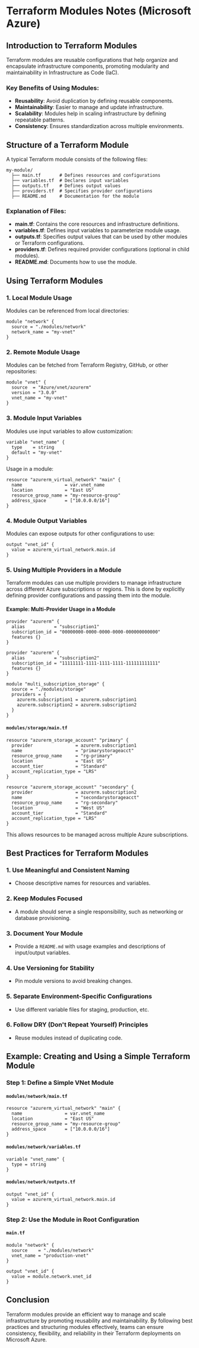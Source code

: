 # Terraform Modules Notes (Microsoft Azure)

## Introduction to Terraform Modules
Terraform modules are reusable configurations that help organize and encapsulate infrastructure components, promoting modularity and maintainability in Infrastructure as Code (IaC).

### Key Benefits of Using Modules:
- **Reusability**: Avoid duplication by defining reusable components.
- **Maintainability**: Easier to manage and update infrastructure.
- **Scalability**: Modules help in scaling infrastructure by defining repeatable patterns.
- **Consistency**: Ensures standardization across multiple environments.

## Structure of a Terraform Module
A typical Terraform module consists of the following files:

```
my-module/
  ├── main.tf       # Defines resources and configurations
  ├── variables.tf  # Declares input variables
  ├── outputs.tf    # Defines output values
  ├── providers.tf  # Specifies provider configurations
  ├── README.md     # Documentation for the module
```

### Explanation of Files:
- **main.tf**: Contains the core resources and infrastructure definitions.
- **variables.tf**: Defines input variables to parameterize module usage.
- **outputs.tf**: Specifies output values that can be used by other modules or Terraform configurations.
- **providers.tf**: Defines required provider configurations (optional in child modules).
- **README.md**: Documents how to use the module.

## Using Terraform Modules
### 1. **Local Module Usage**
Modules can be referenced from local directories:
```hcl
module "network" {
  source = "./modules/network"
  network_name = "my-vnet"
}
```

### 2. **Remote Module Usage**
Modules can be fetched from Terraform Registry, GitHub, or other repositories:
```hcl
module "vnet" {
  source  = "Azure/vnet/azurerm"
  version = "3.0.0"
  vnet_name = "my-vnet"
}
```

### 3. **Module Input Variables**
Modules use input variables to allow customization:
```hcl
variable "vnet_name" {
  type    = string
  default = "my-vnet"
}
```

Usage in a module:
```hcl
resource "azurerm_virtual_network" "main" {
  name                = var.vnet_name
  location            = "East US"
  resource_group_name = "my-resource-group"
  address_space       = ["10.0.0.0/16"]
}
```

### 4. **Module Output Variables**
Modules can expose outputs for other configurations to use:
```hcl
output "vnet_id" {
  value = azurerm_virtual_network.main.id
}
```

### 5. **Using Multiple Providers in a Module**
Terraform modules can use multiple providers to manage infrastructure across different Azure subscriptions or regions. This is done by explicitly defining provider configurations and passing them into the module.

#### Example: Multi-Provider Usage in a Module
```hcl
provider "azurerm" {
  alias           = "subscription1"
  subscription_id = "00000000-0000-0000-0000-000000000000"
  features {}
}

provider "azurerm" {
  alias           = "subscription2"
  subscription_id = "11111111-1111-1111-1111-111111111111"
  features {}
}

module "multi_subscription_storage" {
  source = "./modules/storage"
  providers = {
    azurerm.subscription1 = azurerm.subscription1
    azurerm.subscription2 = azurerm.subscription2
  }
}
```

#### `modules/storage/main.tf`
```hcl
resource "azurerm_storage_account" "primary" {
  provider                = azurerm.subscription1
  name                    = "primarystorageacct"
  resource_group_name     = "rg-primary"
  location                = "East US"
  account_tier            = "Standard"
  account_replication_type = "LRS"
}

resource "azurerm_storage_account" "secondary" {
  provider                = azurerm.subscription2
  name                    = "secondarystorageacct"
  resource_group_name     = "rg-secondary"
  location                = "West US"
  account_tier            = "Standard"
  account_replication_type = "LRS"
}
```

This allows resources to be managed across multiple Azure subscriptions.

## Best Practices for Terraform Modules
### 1. **Use Meaningful and Consistent Naming**
   - Choose descriptive names for resources and variables.

### 2. **Keep Modules Focused**
   - A module should serve a single responsibility, such as networking or database provisioning.

### 3. **Document Your Module**
   - Provide a `README.md` with usage examples and descriptions of input/output variables.

### 4. **Use Versioning for Stability**
   - Pin module versions to avoid breaking changes.

### 5. **Separate Environment-Specific Configurations**
   - Use different variable files for staging, production, etc.

### 6. **Follow DRY (Don't Repeat Yourself) Principles**
   - Reuse modules instead of duplicating code.

## Example: Creating and Using a Simple Terraform Module
### Step 1: Define a Simple VNet Module
#### `modules/network/main.tf`
```hcl
resource "azurerm_virtual_network" "main" {
  name                = var.vnet_name
  location            = "East US"
  resource_group_name = "my-resource-group"
  address_space       = ["10.0.0.0/16"]
}
```

#### `modules/network/variables.tf`
```hcl
variable "vnet_name" {
  type = string
}
```

#### `modules/network/outputs.tf`
```hcl
output "vnet_id" {
  value = azurerm_virtual_network.main.id
}
```

### Step 2: Use the Module in Root Configuration
#### `main.tf`
```hcl
module "network" {
  source    = "./modules/network"
  vnet_name = "production-vnet"
}

output "vnet_id" {
  value = module.network.vnet_id
}
```

## Conclusion
Terraform modules provide an efficient way to manage and scale infrastructure by promoting reusability and maintainability. By following best practices and structuring modules effectively, teams can ensure consistency, flexibility, and reliability in their Terraform deployments on Microsoft Azure.

